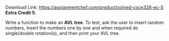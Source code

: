 Download Link: https://assignmentchef.com/product/solved-csce328-ec-5
<br>
<strong>Extra Credit 5. </strong>







Write a function to make an <strong>AVL tree</strong>. To test, ask the user to insert random numbers, insert the numbers one by one and when required do single/double rotation(s), and then print your AVL tree.



